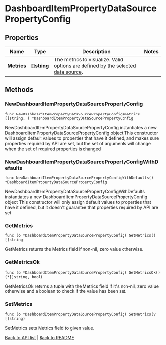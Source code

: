 # DashboardItemPropertyDataSourcePropertyConfig

## Properties

Name | Type | Description | Notes
------------ | ------------- | ------------- | -------------
**Metrics** | **[]string** | The metrics to visualize. Valid options are defined by the selected [data source](#field_data_source). | 

## Methods

### NewDashboardItemPropertyDataSourcePropertyConfig

`func NewDashboardItemPropertyDataSourcePropertyConfig(metrics []string, ) *DashboardItemPropertyDataSourcePropertyConfig`

NewDashboardItemPropertyDataSourcePropertyConfig instantiates a new DashboardItemPropertyDataSourcePropertyConfig object
This constructor will assign default values to properties that have it defined,
and makes sure properties required by API are set, but the set of arguments
will change when the set of required properties is changed

### NewDashboardItemPropertyDataSourcePropertyConfigWithDefaults

`func NewDashboardItemPropertyDataSourcePropertyConfigWithDefaults() *DashboardItemPropertyDataSourcePropertyConfig`

NewDashboardItemPropertyDataSourcePropertyConfigWithDefaults instantiates a new DashboardItemPropertyDataSourcePropertyConfig object
This constructor will only assign default values to properties that have it defined,
but it doesn't guarantee that properties required by API are set

### GetMetrics

`func (o *DashboardItemPropertyDataSourcePropertyConfig) GetMetrics() []string`

GetMetrics returns the Metrics field if non-nil, zero value otherwise.

### GetMetricsOk

`func (o *DashboardItemPropertyDataSourcePropertyConfig) GetMetricsOk() (*[]string, bool)`

GetMetricsOk returns a tuple with the Metrics field if it's non-nil, zero value otherwise
and a boolean to check if the value has been set.

### SetMetrics

`func (o *DashboardItemPropertyDataSourcePropertyConfig) SetMetrics(v []string)`

SetMetrics sets Metrics field to given value.



[Back to API list](../README.md#documentation-for-api-endpoints) | [Back to README](../README.md)
